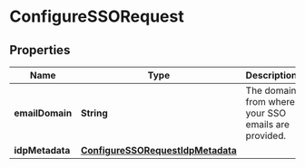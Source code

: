 

# ConfigureSSORequest


## Properties

| Name | Type | Description | Notes |
|------------ | ------------- | ------------- | -------------|
|**emailDomain** | **String** | The domain from where your SSO emails are provided. |  |
|**idpMetadata** | [**ConfigureSSORequestIdpMetadata**](ConfigureSSORequestIdpMetadata.md) |  |  |



